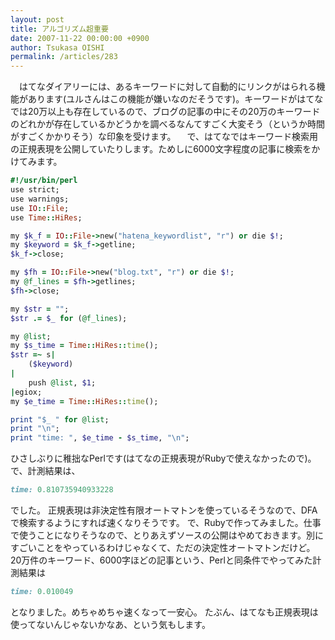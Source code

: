 ```yaml
---
layout: post
title: アルゴリズム超重要
date: 2007-11-22 00:00:00 +0900
author: Tsukasa OISHI
permalink: /articles/283
---
```


　はてなダイアリーには、あるキーワードに対して自動的にリンクがはられる機能があります(ユルさんはこの機能が嫌いなのだそうです)。キーワードがはてなでは20万以上も存在しているので、ブログの記事の中にその20万のキーワードのどれかが存在しているかどうかを調べるなんてすごく大変そう（というか時間がすごくかかりそう）な印象を受けます。
　で、はてなではキーワード検索用の正規表現を公開していたりします。ためしに6000文字程度の記事に検索をかけてみます。

```ruby
#!/usr/bin/perl
use strict;
use warnings;
use IO::File;
use Time::HiRes;

my $k_f = IO::File->new("hatena_keywordlist", "r") or die $!;
my $keyword = $k_f->getline;
$k_f->close;

my $fh = IO::File->new("blog.txt", "r") or die $!;
my @f_lines = $fh->getlines;
$fh->close;

my $str = "";
$str .= $_ for (@f_lines);

my @list;
my $s_time = Time::HiRes::time();
$str =~ s|
    ($keyword)
|
    push @list, $1;
|egiox;
my $e_time = Time::HiRes::time();

print "$_ " for @list;
print "\n";
print "time: ", $e_time - $s_time, "\n";
```

ひさしぶりに稚拙なPerlです(はてなの正規表現がRubyで使えなかったので)。で、計測結果は、

```ruby
time: 0.810735940933228
```

でした。
正規表現は非決定性有限オートマトンを使っているそうなので、DFAで検索するようにすれば速くなりそうです。
で、Rubyで作ってみました。仕事で使うことになりそうなので、とりあえずソースの公開はやめておきます。別にすごいことをやっているわけじゃなくて、ただの決定性オートマトンだけど。20万件のキーワード、6000字ほどの記事という、Perlと同条件でやってみた計測結果は

```ruby
time: 0.010049
```

となりました。めちゃめちゃ速くなって一安心。
たぶん、はてなも正規表現は使ってないんじゃないかなあ、という気もします。

